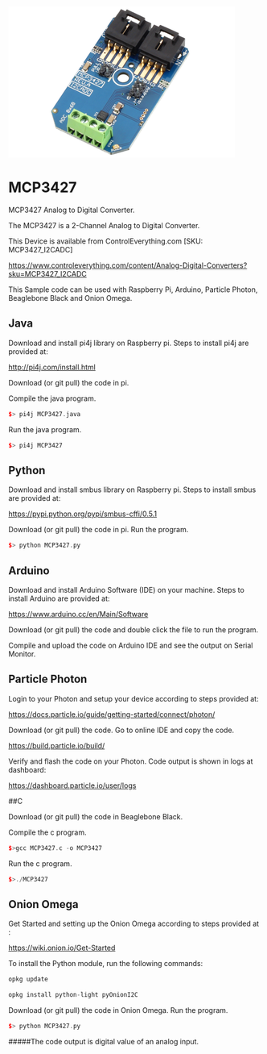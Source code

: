 [![MCP3427](MCP3427_I2CADC.png)](https://www.controleverything.com/content/Analog-Digital-Converters?sku=MCP3427_I2CADC)
# MCP3427
MCP3427 Analog to Digital Converter.

The MCP3427 is a 2-Channel Analog to Digital Converter.

This Device is available from ControlEverything.com [SKU: MCP3427_I2CADC]

https://www.controleverything.com/content/Analog-Digital-Converters?sku=MCP3427_I2CADC

This Sample code can be used with Raspberry Pi, Arduino, Particle Photon, Beaglebone Black and Onion Omega.

## Java
Download and install pi4j library on Raspberry pi. Steps to install pi4j are provided at:

http://pi4j.com/install.html

Download (or git pull) the code in pi.

Compile the java program.
```cpp
$> pi4j MCP3427.java
```

Run the java program.
```cpp
$> pi4j MCP3427
```

## Python
Download and install smbus library on Raspberry pi. Steps to install smbus are provided at:

https://pypi.python.org/pypi/smbus-cffi/0.5.1

Download (or git pull) the code in pi. Run the program.

```cpp
$> python MCP3427.py
```

## Arduino
Download and install Arduino Software (IDE) on your machine. Steps to install Arduino are provided at:

https://www.arduino.cc/en/Main/Software

Download (or git pull) the code and double click the file to run the program.

Compile and upload the code on Arduino IDE and see the output on Serial Monitor.


## Particle Photon

Login to your Photon and setup your device according to steps provided at:

https://docs.particle.io/guide/getting-started/connect/photon/

Download (or git pull) the code. Go to online IDE and copy the code.

https://build.particle.io/build/

Verify and flash the code on your Photon. Code output is shown in logs at dashboard:

https://dashboard.particle.io/user/logs


##C

Download (or git pull) the code in Beaglebone Black.

Compile the c program.
```cpp
$>gcc MCP3427.c -o MCP3427
```
Run the c program.
```cpp
$>./MCP3427
```

## Onion Omega

Get Started and setting up the Onion Omega according to steps provided at :

https://wiki.onion.io/Get-Started

To install the Python module, run the following commands:
```cpp
opkg update
```
```cpp
opkg install python-light pyOnionI2C
```

Download (or git pull) the code in Onion Omega. Run the program.

```cpp
$> python MCP3427.py
```

#####The code output is digital value of an analog input.
